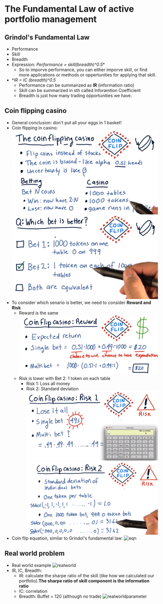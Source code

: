 # The Fundamental Law of active portfolio management
## Grindol's Fundamental Law
- Performance
- Skill
- Breadth
- Expression: **Performance = skill*(breadth)^0.5**
    - So to imporve performance, you can either imporve skill, or find more applications or methods or oppertunities for applying that skill.
- **IR = IC *(breadth)^0.5**
    - Performance can be summarized as **IR** (information ratio)
    - Skill can be summarized in sth called Inforamtion Coefficient
    - Breadth is just how many trading opportunities we have.

## Coin flipping casino
- General conclusion: don't put all your eggs in 1 basket!
- Coin flipping in casino:
![coin_flip_01](https://raw.githubusercontent.com/suereey/ML4T_summer_study/main/02_screenshot/57_coinbet.PNG)
![coin_flip_02](https://raw.githubusercontent.com/suereey/ML4T_summer_study/main/02_screenshot/58_coinbet.PNG)
- To consider which senario is better, we need to consider **Reward and Risk**
    - Reward is the same
    ![reward](https://raw.githubusercontent.com/suereey/ML4T_summer_study/main/02_screenshot/59_coinbet_reward.PNG)
    - Risk is lower with Bet 2: 1 token on each table
        - Risk 1: Loss all money
        - Risk 2: Standard deviation
    ![risk1](https://raw.githubusercontent.com/suereey/ML4T_summer_study/main/02_screenshot/59_coinbet_risk.PNG)
    ![risk2](https://raw.githubusercontent.com/suereey/ML4T_summer_study/main/02_screenshot/59_coinbet_risk2.PNG)
- Coin flip equation, similar to Grindol's fundamental law:
![eqn]()

## Real world problem
- Real world example
![realworld]()
- IR, IC, Breadth:
    - IR: calculate the sharpe ratio of the skill (like how we calculated our portfolio).**The sharpe ratio of skill component is the information ratio**
    - IC: correlation 
    - Breadth: Buffet = 120 (although no trade)
    ![realworldparameter]()


    
